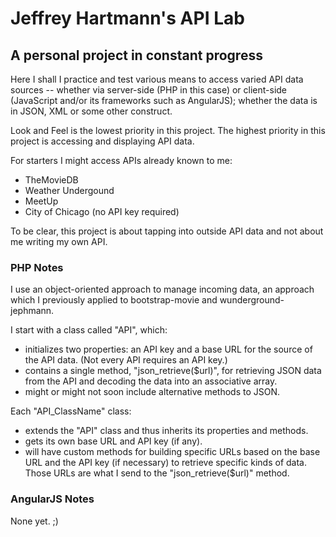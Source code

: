 # Jeffrey Hartmann's API Lab

## A personal project in constant progress

Here I shall I practice and test various means to access varied API data sources
-- whether via server-side (PHP in this case) or client-side (JavaScript and/or
its frameworks such as AngularJS); whether the data is in JSON, XML or some
other construct.

Look and Feel is the lowest priority in this project. The highest priority in
this project is accessing and displaying API data.

For starters I might access APIs already known to me:

* TheMovieDB
* Weather Undergound
* MeetUp
* City of Chicago (no API key required)

To be clear, this project is about tapping into outside API data and not about
me writing my own API.

### PHP Notes

I use an object-oriented approach to manage incoming data, an approach which I
previously applied to bootstrap-movie and wunderground-jephmann.

I start with a class called "API", which:

* initializes two properties: an API key and a base URL for the source of the
API data. (Not every API requires an API key.)
* contains a single method, "json_retrieve($url)", for retrieving JSON data from
the API and decoding the data into an associative array.
* might or might not soon include alternative methods to JSON.

Each "API_ClassName" class:
* extends the "API" class and thus inherits its properties and methods.
* gets its own base URL and API key (if any).
* will have custom methods for building specific URLs based on the base URL and
the API key (if necessary) to retrieve specific kinds of data. Those URLs are
what I send to the "json_retrieve($url)" method.

### AngularJS Notes

None yet. ;)
